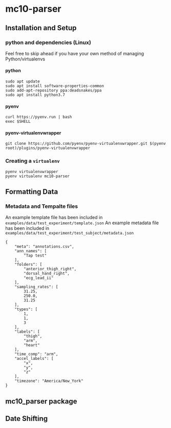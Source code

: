 # mc10-parser

## Installation and Setup

### python and dependencies (Linux)
Feel free to skip ahead if you have your own method of managing Python/virtualenvs

#### python
```
sudo apt update
sudo apt install software-properties-common
sudo add-apt-repository ppa:deadsnakes/ppa
sudo apt install python3.7
```

#### pyenv
```
curl https://pyenv.run | bash
exec $SHELL

```

#### pyenv-virtualenvwrapper
```
git clone https://github.com/pyenv/pyenv-virtualenvwrapper.git $(pyenv root)/plugins/pyenv-virtualenvwrapper
```

### Creating a `virtualenv`

```
pyenv virtualenvwrapper
pyenv virtualenv mc10-parser
```

## Formatting Data

### Metadata and Tempalte files
An example template file has been included in `examples/data/test_experiment/template.json`
An example metadata file has been included in `examples/data/test_experiment/test_subject/metadata.json`
```
{
    "meta": "annotations.csv",
    "ann_names": [
        "Tap test"
    ],
    "folders": [
        "anterior_thigh_right",
        "dorsal_hand_right",
        "ecg_lead_ii"
    ],
    "sampling_rates": [
        31.25,
        250.0,
        31.25
    ],
    "types": [
        1,
        1,
        3
    ],
    "labels": [
        "thigh",
        "arm",
        "heart"
    ],
    "time_comp": "arm",
    "accel_labels": [
        "x",
        "y",
        "z"
    ],
    "timezone": "America/New_York"
}
```

## mc10_parser package


## Date Shifting
